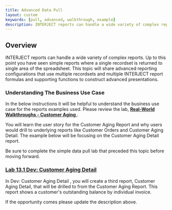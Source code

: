 ```yaml
---
title: Advanced Data Pull
layout: custom
keywords: [pull, advanced, walkthrough, example]
description: INTERJECT reports can handle a wide variety of complex reports. Up to this point you have seen simple reports where a single recordset is returned to single area of the spreadsheet. This topic will share advanced reporting configurations that use multiple recordsets and multiple INTERJECT report formulas and supporting functions to construct advanced presentations. 
---
```


##  Overview 

INTERJECT reports can handle a wide variety of complex reports. Up to this point you have seen simple reports where a single recordset is returned to single area of the spreadsheet. This topic will share advanced reporting configurations that use multiple recordsets and multiple INTERJECT report formulas and supporting functions to construct advanced presentations. 

###  Understanding The Business Use Case 

In the below instructions it will be helpful to understand the business use case for the reports examples used. Please review the lab, [ **Real-World Walkthroughs - Customer Aging** ](/wAbout/Customer-Aging_128091294.html) . 

You will learn the user story for the Customer Aging Report and why users would drill to underlying reports like Customer Orders and Customer Aging Detail. The example below will be focusing on the Customer Aging Detail report. 

Be sure to complete the simple data pull lab that preceded this topic before moving forward. 

###  [ Lab 13.1 Dev: Customer Aging Detail ](wGetStarted\L-Dev-CustomerAgingDetail_324435969.html)

In Dev: Customer Aging Detail , you will create a third report, Customer Aging Detail, that will be drilled to from the Customer Aging Report. This report shows a customer's outstanding balance by individual invoice. 

If the opportunity comes please update the description above. 
